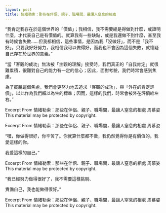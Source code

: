 ```yaml
---
layout: post
title: 情緒勒索：那些在伴侶、親子、職場間，最讓人窒息的相處
---
```


“我肯定我存在於這個世界的「價值」；我相信，我不需要總是得做到什麼，或證明什麼，才代表自己是有價值的。就算我有一些缺點，或是我還做不到什麼，甚至我有時候會失敗……但我都相信，這些事情，是因為我「沒做好」，而不是「我不好」。只要我好好努力，我相信我可以做得好，而我也不會因為這個失敗，就懷疑自己存在於世界的意義。”

“當「客觀的成功」無法被「主觀的理解」接受時，我們真正的「自我肯定」就很難累積，很難對自己的能力有一定的信心；因此，面對考驗，我們時常會感到焦慮。

為了擺脫這個焦慮，我們會更努力地去追求「客觀的成功」，與「外在的肯定評價」，以此作為我們賴以為生的標準；因而，這樣的我們，時常會被外在評價給左右。”

Excerpt From
情緒勒索：那些在伴侶、親子、職場間，最讓人窒息的相處
周慕姿
This material may be protected by copyright.

Excerpt From
情緒勒索：那些在伴侶、親子、職場間，最讓人窒息的相處
周慕姿

“嘿，你做得很好，你辛苦了。你就算什麼都不做，我仍然覺得你是有價值的。我愛這樣的你。

我愛這樣的自己。”

Excerpt From
情緒勒索：那些在伴侶、親子、職場間，最讓人窒息的相處
周慕姿
This material may be protected by copyright.

“我已經努力做得很好了，我不需要這樣挑剔、

責備自己，我也能做得很好。”

Excerpt From
情緒勒索：那些在伴侶、親子、職場間，最讓人窒息的相處
周慕姿
This material may be protected by copyright.